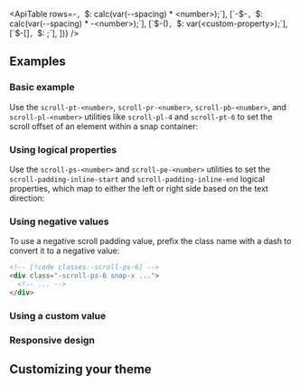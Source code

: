 <ApiTable
  rows=-<number>`, `$: calc(var(--spacing) * <number>);`],
    [`-$-<number>`, `$: calc(var(--spacing) * -<number>);`],
    [`$-(<custom-property>)`, `$: var(<custom-property>);`],
    [`$-[<value>]`, `$: <value>;`],
  ])}
/>

## Examples

### Basic example

Use the `scroll-pt-<number>`, `scroll-pr-<number>`, `scroll-pb-<number>`, and `scroll-pl-<number>` utilities like `scroll-pl-4` and `scroll-pt-6` to set the scroll offset of an element within a snap container:

### Using logical properties

Use the `scroll-ps-<number>` and `scroll-pe-<number>` utilities to set the `scroll-padding-inline-start` and `scroll-padding-inline-end` logical properties, which map to either the left or right side based on the text direction:

### Using negative values

To use a negative scroll padding value, prefix the class name with a dash to convert it to a negative value:

```html
<!-- [!code classes:-scroll-ps-6] -->
<div class="-scroll-ps-6 snap-x ...">
  <!-- ... -->
</div>
```

### Using a custom value

### Responsive design

## Customizing your theme